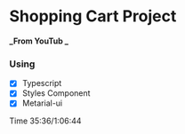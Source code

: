 # Shopping Cart Project

**_From YouTub _**

### Using

- [x] Typescript
- [x] Styles Component
- [x] Metarial-ui

Time 35:36/1:06:44
